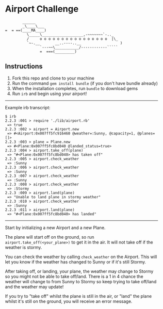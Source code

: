 Airport Challenge
=================

```
        ______
        _\____\___
=  = ==(____MA____)
          \_____\___________________,-~~~~~~~`-.._
          /     o o o o o o o o o o o o o o o o  |\_
          `~-.__       __..----..__                  )
                `---~~\___________/------------`````
                =  ===(_________)

```

Instructions
---------

1. Fork this repo and clone to your machine
2. Run the command `gem install bundle` (if you don't have bundle already)
3. When the installation completes, run `bundle` to download gems
4. Run `irb` and begin using your airport!

---------
Example irb transcript:
```
$ irb
2.2.3 :001 > require './lib/airport.rb'
 => true
2.2.3 :002 > airport = Airport.new
 => #<Airport:0x007ff5fc916460 @weather=:Sunny, @capacity=1, @planes=[]>
2.2.3 :003 > plane = Plane.new
 => #<Plane:0x007ff5fc8bd040 @landed_status=true>
2.2.3 :004 > airport.take_off(plane)
 => "#<Plane:0x007ff5fc8bd040> has taken off"
2.2.3 :005 > airport.check_weather
 => :Sunny
2.2.3 :006 > airport.check_weather
 => :Sunny
2.2.3 :007 > airport.check_weather
 => :Sunny
2.2.3 :008 > airport.check_weather
 => :Stormy
2.2.3 :009 > airport.land(plane)
 => "Unable to land plane in stormy weather"
2.2.3 :010 > airport.check_weather
 => :Sunny
2.2.3 :011 > airport.land(plane)
 => "#<Plane:0x007ff5fc8bd040> has landed"
```
---------
Start by initializing a new Airport and a new Plane.

The plane will start off on the ground, so run `airport.take_off(<your_plane>)` to get it in the air. It will not take off if the weather is stormy.

You can check the weather by calling `check_weather` on the Airport. This will let you know if the weather has changed to Sunny or if it's still Stormy.

After taking off, or landing, your plane, the weather may change to Stormy so you might not be able to take off/land. There is a 1 in 4 chance the weather will change to from Sunny to Stormy so keep trying to take off/land and the weather may update!

If you try to "take off" whilst the plane is still in the air, or "land" the plane whilst it's still on the ground, you will receive an error message.
